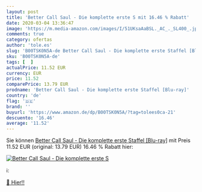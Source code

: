 ```yaml
---
layout: post
title: 'Better Call Saul - Die komplette erste S mit 16.46 % Rabatt'
date: 2020-03-04 13:36:47
image: 'https://m.media-amazon.com/images/I/51UKsaAaBSL._AC_._SL400_.jpg'
comments: true
category: ofertas
author: 'tole.es'
slug: 'B00TSK0N5A-de Better Call Saul - Die komplette erste Staffel [Blu-ray]'
sku: 'B00TSK0N5A-de'
tags: [  ]
actualPrice: 11.52 EUR
currency: EUR
price: 11.52
comparePrice: 13.79 EUR
prodname: 'Better Call Saul - Die komplette erste Staffel [Blu-ray]'
country: 'de'
flag: '🇩🇪'
brand: ''
buyurl: 'https://www.amazon.de/dp/B00TSK0N5A/?tag=tolees0ca-21'
descuento: '16.46'
average: '11.52'
---
```


Sie können [Better Call Saul - Die komplette erste Staffel [Blu-ray]](https://www.amazon.de/dp/B00TSK0N5A/?tag=tolees0ca-21) mit Preis 11.52 EUR (original: 13.79 EUR) 16.46 % Rabatt hier:

[![Better Call Saul - Die komplette erste S](https://m.media-amazon.com/images/I/51UKsaAaBSL._AC_._SL400_.jpg)](https://www.amazon.de/dp/B00TSK0N5A/?tag=tolees0ca-21)

ℹ️:


[🛒 Hier!!](https://www.amazon.de/dp/B00TSK0N5A/?tag=tolees0ca-21)
